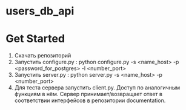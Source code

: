 # users_db_api
# Get Started
1. Скачать репозиторий
2. Запустить configure.py : python configure.py -s <name_host> -p <password_for_postgres> -l <number_port>
3. Запустить server.py : python server.py -s <name_host> -p <number_port>
4. Для теста сервера запустить client.py. Доступ по аналогичным функциям в нём.
Сервер принимает/возвращает ответ в соответствии интерфейсов в репозитории documentation.
